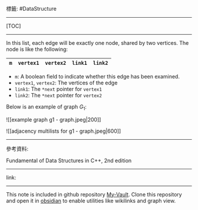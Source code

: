 標籤: #DataStructure 

---

[TOC]

---

In this list, each edge will be exactly one node, shared by two vertices. The node is like the following:

| `m` | `vertex1` | `vertex2` | `link1` | `link2` | 
| --- | --------- | --------- | ------- | ------- |

- `m`: A boolean field to indicate whether this edge has been examined.
- `vertex1`, `vertex2`: The vertices of the edge
- `link1`: The `*next` pointer for `vertex1`
- `link2`: The `*next` pointer for `vertex2`

Below is an example of graph $G_1$:

![[example graph g1 - graph.jpeg|200]]

![[adjacency multilists for g1 - graph.jpeg|600]]

---

參考資料:

Fundamental of Data Structures in C++, 2nd edition

---

link:


---

This note is included in github repository [My-Vault](https://github.com/LittleD3092/My-Vault.git). Clone this repository and open it in [obsidian](https://obsidian.md/) to enable utilities like wikilinks and graph view.